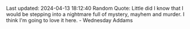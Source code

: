 Last updated: 2024-04-13 18:12:40
Random Quote: Little did I know that I would be stepping into a nightmare full of mystery, mayhem and murder. I think I'm going to love it here. - Wednesday Addams